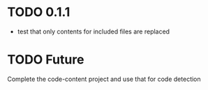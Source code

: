 # TODO 0.1.1
- test that only contents for included files are replaced

# TODO Future
Complete the code-content project and use that for code detection
